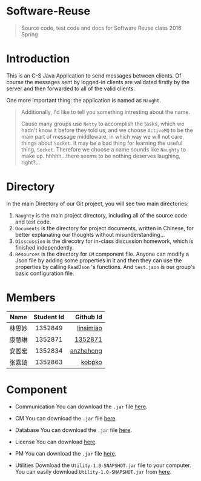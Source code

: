# Software-Reuse

> Source code, test code and docs for Software Reuse class 2016 Spring


# Introduction

This is an C-S Java Application to send messages between clients. Of course the messages sent by logged-in clients are validated firstly by the server and then forwarded to all of the valid clients.

One more important thing: the application is named as `Naught`.

> Additionally, I'd like to tell you something intresting about the name.
> 
> Cause many groups use `Netty` to accomplish the tasks, which we hadn't know it before they told us, and we choose `ActiveMQ` to be the main part of message middleware, in which way we will not care things about `Socket`. It may be a bad thing for learning the useful thing, `Socket`. Therefore we choose a name sounds like `Naughty` to make up. hhhhh...there seems to be nothing deserves laughing, right?...

# Directory

In the main Directory of our Git project, you will see two main directories: 

1. `Naughty` is the main project directory, including all of the source code and test code.
2. `Documents` is the directory for project documents, written in Chinese, for better explanating our thoughts without misunderstanding...
3. `Disscussion` is the direcotry for in-class discussion homework, which is finished independently.
4. `Resources` is the directory for `CM` component file. Anyone can modify a Json file by adding some properties in it and then they can use the properties by calling `ReadJson` 's functions. And `test.json` is our group's basic configuration file.


# Members

| Name        | Student Id           | Github Id  |
| ------------- |:-------------:| -----:|
| 林思妙| 1352849 | [linsimiao](https://github.com/linsimiao) | 
|  康慧琳     | 1352871      |   [1352871](https://github.com/1352871)|
| 安哲宏 | 1352834 | [anzhehong](https://github.com/anzhehong) |
| 张嘉琦 | 1352863      |   [kobpko](https://github.com/kobpko)  |

# Component

- Communication 
You can download the `.jar` file [here](http://7xsf2g.com1.z0.glb.clouddn.com/jar_version0410_Communication-1.0-SNAPSHOT.jar).

- CM
You can download the `.jar` file [here](http://7xsf2g.com1.z0.glb.clouddn.com/jar_version0410_CM-1.0-SNAPSHOT.jar).

- Database
You can download the `.jar` file [here](http://7xsf2g.com1.z0.glb.clouddn.com/jar_version0410_Database-1.0-SNAPSHOT.jar).

- License
You can download [here](http://7xsf2g.com1.z0.glb.clouddn.com/jar_version0410_License-1.0-SNAPSHOT.jar).


- PM
You can download the `.jar` file [here](http://7xsf2g.com1.z0.glb.clouddn.com/jar_version0417_PM-1.0-SNAPSHOT.jar).

- Utilities
Download the `Utility-1.0-SNAPSHOT.jar` file to your computer.	
	You can easily download `Utility-1.0-SNAPSHOT.jar` from [here](http://7xsf2g.com1.z0.glb.clouddn.com/jar_version0410_Utility-1.0-SNAPSHOT.jar).